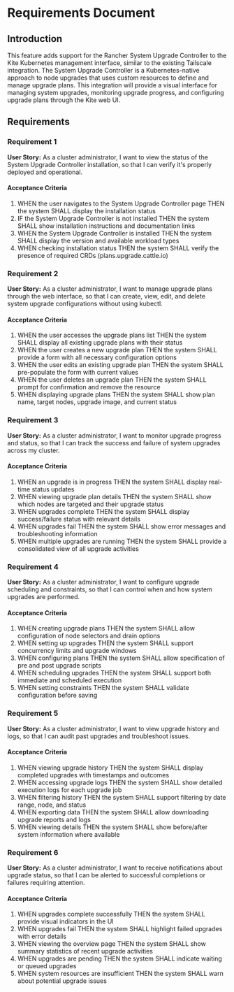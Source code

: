 # Requirements Document

## Introduction

This feature adds support for the Rancher System Upgrade Controller to the Kite Kubernetes management interface, similar to the existing Tailscale integration. The System Upgrade Controller is a Kubernetes-native approach to node upgrades that uses custom resources to define and manage upgrade plans. This integration will provide a visual interface for managing system upgrades, monitoring upgrade progress, and configuring upgrade plans through the Kite web UI.

## Requirements

### Requirement 1

**User Story:** As a cluster administrator, I want to view the status of the System Upgrade Controller installation, so that I can verify it's properly deployed and operational.

#### Acceptance Criteria

1. WHEN the user navigates to the System Upgrade Controller page THEN the system SHALL display the installation status
2. IF the System Upgrade Controller is not installed THEN the system SHALL show installation instructions and documentation links
3. WHEN the System Upgrade Controller is installed THEN the system SHALL display the version and available workload types
4. WHEN checking installation status THEN the system SHALL verify the presence of required CRDs (plans.upgrade.cattle.io)

### Requirement 2

**User Story:** As a cluster administrator, I want to manage upgrade plans through the web interface, so that I can create, view, edit, and delete system upgrade configurations without using kubectl.

#### Acceptance Criteria

1. WHEN the user accesses the upgrade plans list THEN the system SHALL display all existing upgrade plans with their status
2. WHEN the user creates a new upgrade plan THEN the system SHALL provide a form with all necessary configuration options
3. WHEN the user edits an existing upgrade plan THEN the system SHALL pre-populate the form with current values
4. WHEN the user deletes an upgrade plan THEN the system SHALL prompt for confirmation and remove the resource
5. WHEN displaying upgrade plans THEN the system SHALL show plan name, target nodes, upgrade image, and current status

### Requirement 3

**User Story:** As a cluster administrator, I want to monitor upgrade progress and status, so that I can track the success and failure of system upgrades across my cluster.

#### Acceptance Criteria

1. WHEN an upgrade is in progress THEN the system SHALL display real-time status updates
2. WHEN viewing upgrade plan details THEN the system SHALL show which nodes are targeted and their upgrade status
3. WHEN upgrades complete THEN the system SHALL display success/failure status with relevant details
4. WHEN upgrades fail THEN the system SHALL show error messages and troubleshooting information
5. WHEN multiple upgrades are running THEN the system SHALL provide a consolidated view of all upgrade activities

### Requirement 4

**User Story:** As a cluster administrator, I want to configure upgrade scheduling and constraints, so that I can control when and how system upgrades are performed.

#### Acceptance Criteria

1. WHEN creating upgrade plans THEN the system SHALL allow configuration of node selectors and drain options
2. WHEN setting up upgrades THEN the system SHALL support concurrency limits and upgrade windows
3. WHEN configuring plans THEN the system SHALL allow specification of pre and post upgrade scripts
4. WHEN scheduling upgrades THEN the system SHALL support both immediate and scheduled execution
5. WHEN setting constraints THEN the system SHALL validate configuration before saving

### Requirement 5

**User Story:** As a cluster administrator, I want to view upgrade history and logs, so that I can audit past upgrades and troubleshoot issues.

#### Acceptance Criteria

1. WHEN viewing upgrade history THEN the system SHALL display completed upgrades with timestamps and outcomes
2. WHEN accessing upgrade logs THEN the system SHALL show detailed execution logs for each upgrade job
3. WHEN filtering history THEN the system SHALL support filtering by date range, node, and status
4. WHEN exporting data THEN the system SHALL allow downloading upgrade reports and logs
5. WHEN viewing details THEN the system SHALL show before/after system information where available

### Requirement 6

**User Story:** As a cluster administrator, I want to receive notifications about upgrade status, so that I can be alerted to successful completions or failures requiring attention.

#### Acceptance Criteria

1. WHEN upgrades complete successfully THEN the system SHALL provide visual indicators in the UI
2. WHEN upgrades fail THEN the system SHALL highlight failed upgrades with error details
3. WHEN viewing the overview page THEN the system SHALL show summary statistics of recent upgrade activities
4. WHEN upgrades are pending THEN the system SHALL indicate waiting or queued upgrades
5. WHEN system resources are insufficient THEN the system SHALL warn about potential upgrade issues
